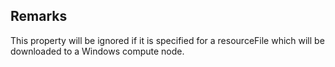 ## Remarks  
 This property will be ignored if it is specified for a             resourceFile which will be downloaded to a Windows compute node.